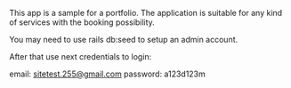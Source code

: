 
This app is a sample for a portfolio. The application is suitable for any kind of services with the booking possibility.

You may need to use rails db:seed to setup an admin account.

After that use next credentials to login:

email: sitetest.255@gmail.com
password: a123d123m

